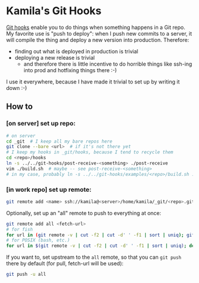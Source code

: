 Kamila's Git Hooks
==================

[Git hooks](http://githooks.com/) enable you to do things when something happens in a Git repo. My favorite use is "push to deploy": when I push new commits to a server, it will compile the thing and deploy a new version into production. Therefore:

- finding out what is deployed in production is trivial
- deploying a new release is trivial
  - and therefore there is little incentive to do horrible things like ssh-ing into prod and hotfixing things there :-)

I use it everywhere, because I have made it trivial to set up by writing it down :-)

How to
------

### [on server] set up repo:

```sh
# on server
cd _git  # I keep all my bare repos here
git clone --bare <url>  # if it's not there yet
# I keep my hooks in _git/hooks, because I tend to recycle them
cd <repo>/hooks
ln -s ../../git-hooks/post-receive-<something> ./post-receive
vim ./build.sh  # maybe -- see post-receive-<something>
# in my case, probably ln -s ../../git-hooks/examples/<repo>/build.sh .
```

### [in work repo] set up remote:

```sh
git remote add <name> ssh://kamila@<server>/home/kamila/_git/<repo>.git
```

Optionally, set up an "all" remote to push to everything at once:

```sh
git remote add all <fetch-url>
# for fish
for url in (git remote -v | cut -f2 | cut -d' ' -f1 | sort | uniq); git remote set-url --add --push all $url ; end
# for POSIX (bash, etc.)
for url in $(git remote -v | cut -f2 | cut -d' ' -f1 | sort | uniq); do git remote set-url --add --push all $url ; done
```

If you want to, set upstream to the `all` remote, so that you can `git push` there by default (for pull, fetch-url will be used):
```sh
git push -u all
```
